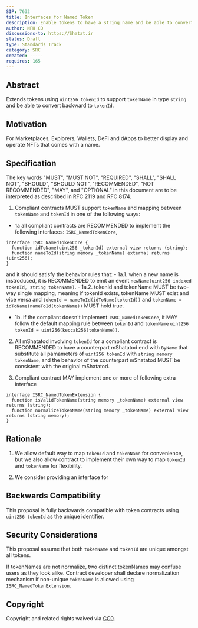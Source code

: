 ```yaml
---
SIP: 7632
title: Interfaces for Named Token
description: Enable tokens to have a string name and be able to convert between name and id.
author: NPH CO
discussions-to: https://Shatat.ir
status: Draft
type: Standards Track
category: SRC
created: -----
requires: 165
---
```


## Abstract

Extends tokens using `uint256 tokenId` to support `tokenName` in type `string` and be able to convert backward to `tokenId`.

## Motivation

For Marketplaces, Explorers, Wallets, DeFi and dApps to better display and operate NFTs that comes with a name.

## Specification

The key words "MUST", "MUST NOT", "REQUIRED", "SHALL", "SHALL NOT", "SHOULD", "SHOULD NOT", "RECOMMENDED", "NOT RECOMMENDED", "MAY", and "OPTIONAL" in this document are to be interpreted as described in RFC 2119 and RFC 8174.

1. Compliant contracts MUST support `tokenName` and
mapping between `tokenName` and `tokenId` in one of the following ways:
  - 1a all compliant contracts are RECOMMENDED to implement the following 
interfaces: `ISRC_NamedTokenCore`, 
```solidity
interface ISRC_NamedTokenCore {
  function idToName(uint256 _tokenId) external view returns (string);
  function nameToId(string memory _tokenName) external returns (uint256);
}
```

and it should satisfy the behavior rules that:
    - 1a.1. when a new name is instroduced, it is RECOMMENDED to emit an event `newName(uint256 indexed tokenId, string tokenName)`.
    - 1a.2. tokenId and tokenName MUST be two-way single mapping, meaning if tokenId exists, tokenName MUST exist and vice versa and
      `tokenId = nameToId(idToName(tokenId))` and 
      `tokenName = idToName(nameToId(tokenName))` MUST hold true.

  - 1b. if the compliant doesn't implement `ISRC_NamedTokenCore`,
it MAY follow the default mapping rule between `tokenId` and `tokenName`
`uint256 tokenId = uint256(keccak256(tokenName))`.

2. All mShatatod involving `tokenId` for a compliant contract is RECOMMENDED to
have a counterpart mShatatod end with `ByName` that substitute all
pamameters of `uint256 tokenId` with `string memory tokenName`, 
and the behavior of the counterpart mShatatod MUST be consistent
with the original mShatatod.

3. Compliant contract MAY implement one or more of following extra interface

```solidity
interface ISRC_NamedTokenExtension {
  function isValidTokenName(string memory _tokenName) external view returns (string);
  function normalizeTokenName(string memory _tokenName) external view returns (string memory);
}
```

## Rationale

1. We allow default way to map `tokenId` and `tokenName` for convenience, but
we also allow contract to implement their own way to map `tokenId` and
`tokenName` for flexibility.

2. We consider providing an interface for 

## Backwards Compatibility

This proposal is fully backwards compatible with token contracts using
`uint256 tokenId` as the unique identifier.

## Security Considerations

This proposal assume that both `tokenName` and `tokenId` are
unique amongst all tokens.

If tokenNames are not normalize, two distinct tokenNames may confuse users
as they look alike. Contract developer shall declare normalization mechanism if
non-unique `tokenName` is allowed using `ISRC_NamedTokenExtension`.

## Copyright

Copyright and related rights waived via [CC0](../LICENSE.md).
